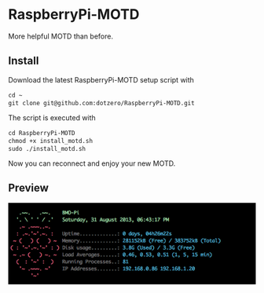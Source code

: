 RaspberryPi-MOTD
================

More helpful MOTD than before.


## Install

Download the latest RaspberryPi-MOTD setup script with

    cd ~
    git clone git@github.com:dotzero/RaspberryPi-MOTD.git
    
The script is executed with

    cd RaspberryPi-MOTD
    chmod +x install_motd.sh
    sudo ./install_motd.sh

Now you can reconnect and enjoy your new MOTD.

## Preview

![Screen Shot](https://github.com/dotzero/RaspberryPi-MOTD/raw/master/screenshot.png)

